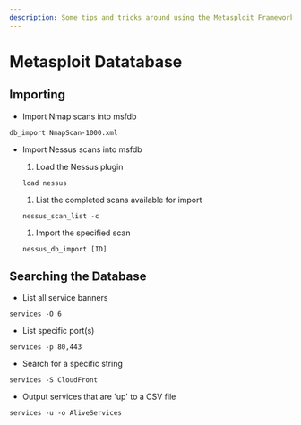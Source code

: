 ```yaml
---
description: Some tips and tricks around using the Metasploit Framework Dataabse (msfdb)
---
```


# Metasploit Datatabase

## Importing

* Import Nmap scans into msfdb

`db_import NmapScan-1000.xml`

*   Import Nessus scans into msfdb

    1. Load the Nessus plugin

    `load nessus`

    1. List the completed scans available for import

    `nessus_scan_list -c`

    1. Import the specified scan

    `nessus_db_import [ID]`

## Searching the Database

* List all service banners

`services -O 6`

* List specific port(s)

`services -p 80,443`

* Search for a specific string

`services -S CloudFront`

* Output services that are 'up' to a CSV file

`services -u -o AliveServices`
